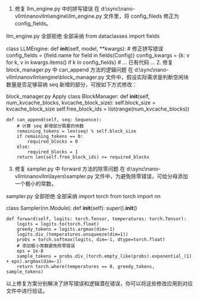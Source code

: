 1. 修复 llm_engine.py 中的拼写错误
在 d:\sync\nano-vllm\nanovllm\engine\llm_engine.py 文件里，将 config_fileds 修正为 config_fields。

llm_engine.py
全部拒绝
全部采纳
from dataclasses import fields

class LLMEngine:
    def __init__(self, model, **kwargs):
        # 修正拼写错误
        config_fields = {field.name for field in fields(Config)} 
        config_kwargs = {k: v for k, v in kwargs.items() if k in config_fields}
        # ... 已有代码 ...
2. 修复 block_manager.py 中 can_append 方法的逻辑问题
在 d:\sync\nano-vllm\nanovllm\engine\block_manager.py 文件中，假设实际需求是判断空闲块数量是否足够容纳 seq 新增的部分，可按如下方式修改：


block_manager.py
Apply
class BlockManager:
    def __init__(self, num_kvcache_blocks, kvcache_block_size):
        self.block_size = kvcache_block_size
        self.free_block_ids = list(range(num_kvcache_blocks))

    def can_append(self, seq: Sequence):
        # 计算 seq 新增部分需要的块数
        remaining_tokens = len(seq) % self.block_size
        if remaining_tokens == 0:
            required_blocks = 0
        else:
            required_blocks = 1
        return len(self.free_block_ids) >= required_blocks
3. 修复 sampler.py 中 forward 方法的除零问题
在 d:\sync\nano-vllm\nanovllm\layers\sampler.py 文件中，为避免除零错误，可给分母添加一个极小的常数。

sampler.py
全部拒绝
全部采纳
import torch
from torch import nn

class Sampler(nn.Module):
    def __init__(self):
        super().__init__()

    def forward(self, logits: torch.Tensor, temperatures: torch.Tensor):
        logits = logits.to(torch.float)
        greedy_tokens = logits.argmax(dim=-1)
        logits.div_(temperatures.unsqueeze(dim=1))
        probs = torch.softmax(logits, dim=-1, dtype=torch.float)
        # 添加极小常数避免除零错误
        eps = 1e-8
        sample_tokens = probs.div_(torch.empty_like(probs).exponential_(1) + eps).argmax(dim=-1)
        return torch.where(temperatures == 0, greedy_tokens, sample_tokens)
以上修复方案分别解决了拼写错误和逻辑潜在错误，你可以将这些修改应用到对应文件中进行验证。